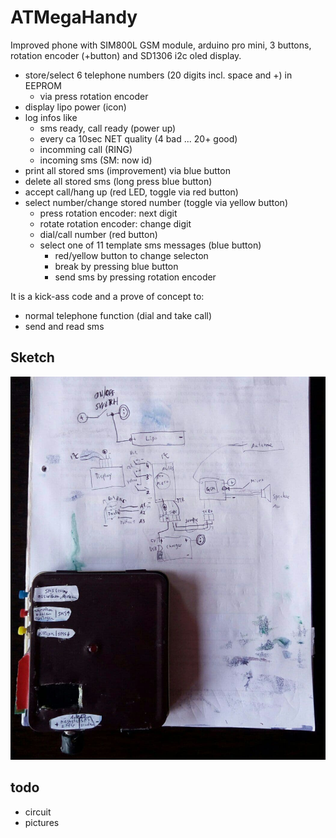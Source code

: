 # ATMegaHandy

Improved phone with SIM800L GSM module, arduino pro mini, 3 buttons,
rotation encoder (+button) and SD1306 i2c oled display.

- store/select 6 telephone numbers (20 digits incl. space and +) in EEPROM
  - via press rotation encoder
- display lipo power (icon)
- log infos like
  - sms ready, call ready (power up)
  - every ca 10sec NET quality (4 bad ... 20+ good)
  - incomming call (RING)
  - incoming sms (SM: now id)
- print all stored sms (improvement) via blue button
- delete all stored sms (long press blue button)
- accept call/hang up (red LED, toggle via red button)
- select number/change stored number (toggle via yellow button)
  - press rotation encoder: next digit
  - rotate rotation encoder: change digit
  - dial/call number (red button)
  - select one of 11 template sms messages (blue button)
    - red/yellow button to change selecton
    - break by pressing blue button
    - send sms by pressing rotation encoder

It is a kick-ass code and a prove of concept to:

- normal telephone function (dial and take call)
- send and read sms

## Sketch

![Photo](sketch.jpg)

## todo

- circuit
- pictures